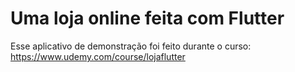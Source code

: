 # Uma loja online feita com Flutter

Esse aplicativo de demonstração foi feito durante o curso: https://www.udemy.com/course/lojaflutter
